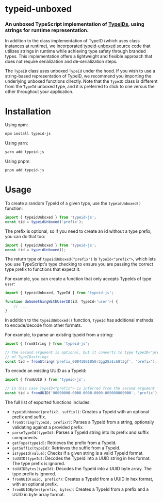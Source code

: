 # typeid-unboxed

### An unboxed TypeScript implementation of [TypeIDs](https://github.com/jetify-com/typeid), using strings for runtime representation.

In addition to the class implementation of TypeID (which uses class instances at runtime), we incorporated [typeid-unboxed](https://github.com/ozanmakes/typeid-unboxed) source code that utilizes strings in runtime while achieving type safety through branded types. This implementation offers a lightweight and flexible approach that does not require serialization and de-serialization steps.

The `TypeID` class uses unboxed `TypeId` under the hood. If you wish to use a string-based representation of TypeID, we recommend you importing the underlying unboxed functions directly. Note that the `TypeID` class is different from the `TypeId` unboxed type, and it is preferred to stick to one versus the other throughout your application.

# Installation

Using npm:

```bash
npm install typeid-js
```

Using yarn:

```bash
yarn add typeid-js
```

Using pnpm:

```bash
pnpm add typeid-js
```

# Usage

To create a random TypeId of a given type, use the `typeidUnboxed()` function:

```typescript
import { typeidUnboxed } from 'typeid-js';
const tid = typeidUnboxed('prefix');
```

The prefix is optional, so if you need to create an id without a type prefix, you
can do that too:

```typescript
import { typeidUnboxed } from 'typeid-js';
const tid = typeidUnboxed();
```

The return type of `typeidUnboxed("prefix")` is `TypeId<"prefix">`, which lets you use
TypeScript's type checking to ensure you are passing the correct type prefix to
functions that expect it.

For example, you can create a function that only accepts TypeIds of type `user`:

```typescript
import { typeidUnboxed, TypeId } from 'typeid-js';

function doSomethingWithUserID(id: TypeId<'user'>) {
    // ...
}
```

In addition to the `typeidUnboxed()` function, `TypeId` has additional methods
to encode/decode from other formats.

For example, to parse an existing typeid from a string:

```typescript
import { fromString } from 'typeid-js';

// The second argument is optional, but it converts to type TypeID<"prefix"> instead
// of TypeID<string>
const tid = fromString('prefix_00041061050r3gg28a1c60t3gf', 'prefix');
```

To encode an existing UUID as a TypeId:

```typescript
import { fromUUID } from 'typeid-js';

// In this case TypeID<"prefix"> is inferred from the second argument
const tid = fromUUID('00000000-0000-0000-0000-000000000000', 'prefix');
```

The full list of exported functions includes:

-   `typeidUnboxed(prefix?, suffix?)`: Creates a TypeId with an optional prefix and suffix.
-   `fromString(typeId, prefix?)`: Parses a TypeId from a string, optionally validating against a provided prefix.
-   `parseTypeId(typeId)`: Parses a TypeId string into its prefix and suffix components.
-   `getType(typeId)`: Retrieves the prefix from a TypeId.
-   `getSuffix(typeId)`: Retrieves the suffix from a TypeId.
-   `isTypeId(value)`: Checks if a given string is a valid TypeId format.
-   `toUUID(typeId)`: Decodes the TypeId into a UUID string in hex format. The type prefix is ignored.
-   `toUUIDBytes(typeId)`: Decodes the TypeId into a UUID byte array. The type prefix is ignored.
-   `fromUUID(uuid, prefix?)`: Creates a TypeId from a UUID in hex format, with an optional prefix.
-   `fromUUIDBytes(prefix, bytes)`: Creates a TypeId from a prefix and a UUID in byte array format.
